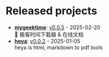 # Released projects



<!-- recent_releases starts -->
* **[mygeektime](https://github.com/zkep/mygeektime)**: [v0.0.5](https://github.com/zkep/mygeektime/releases/tag/v0.0.5) - 2025-02-20
<br>👏 极客时间下载器 & 在线文档
* **[heya](https://github.com/zkep/heya)**: [v0.0.2](https://github.com/zkep/heya/releases/tag/v0.0.2) - 2025-01-05
<br>heya is html, markdown to pdf tools
<!-- recent_releases ends -->